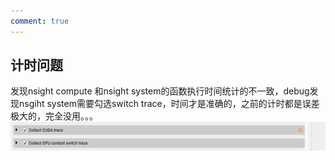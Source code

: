 ```yaml
---
comment: true
---
```

## 计时问题

发现nsight compute 和nsight system的函数执行时间统计的不一致，debug发现nsgiht system需要勾选switch trace，时间才是准确的，之前的计时都是误差极大的，完全没用。。。
![](../../图片/5.19nisght%20system.png)